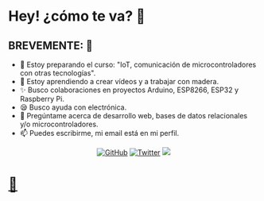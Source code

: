 # Hey! ¿cómo te va? :wave:

## BREVEMENTE: :rocket:
- :telescope: Estoy preparando el curso: "IoT, comunicación de microcontroladores con otras tecnologías".
- :seedling: Estoy aprendiendo a crear vídeos y a trabajar con madera.
- :sparkles: Busco colaboraciones en proyectos Arduino, ESP8266, ESP32 y Raspberry Pi.
- :sleepy: Busco ayuda con electrónica.
- :speech_balloon: Pregúntame acerca de desarrollo web, bases de datos relacionales y/o microcontroladores.
- :mailbox: Puedes escribirme, mi email está en mi perfil.
<p align="center">
	<a href="https://github.com/mauricioge"><img src="https://img.shields.io/github/followers/mauricioge.svg?label=GitHub&style=social" alt="GitHub"></a>
	<a href="https://twitter.com/mauricioge"><img src="https://img.shields.io/twitter/follow/mauricioge?label=Twitter&style=social" alt="Twitter"></a>
	<a href="https://www.linkedin.com/in/mauricioge"><img src="https://img.shields.io/badge/LinkedIn--_.svg?style=social&logo=linkedin"
</p>

# 🧰
